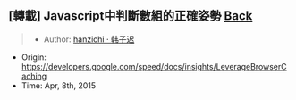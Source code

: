 ## [轉載] Javascript中判斷數組的正確姿勢 [Back](./../post.md)

> - Author: [hanzichi · 韩子迟](https://github.com/hanzichi)
- Origin: https://developers.google.com/speed/docs/insights/LeverageBrowserCaching
- Time: Apr, 8th, 2015

